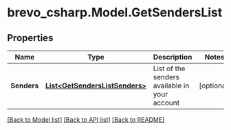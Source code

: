 # brevo_csharp.Model.GetSendersList
## Properties

Name | Type | Description | Notes
------------ | ------------- | ------------- | -------------
**Senders** | [**List&lt;GetSendersListSenders&gt;**](GetSendersListSenders.md) | List of the senders available in your account | [optional] 

[[Back to Model list]](../README.md#documentation-for-models) [[Back to API list]](../README.md#documentation-for-api-endpoints) [[Back to README]](../README.md)

